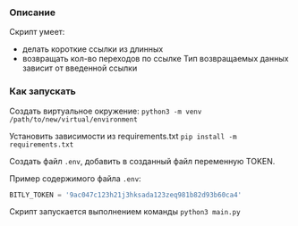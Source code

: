 ### Описание
Скрипт умеет:
 - делать короткие ссылки из длинных
 - возвращать кол-во переходов по ссылке
Тип возвращаемых данных зависит от введенной ссылки

### Как запускать
Создать виртуальное окружение:
`python3 -m venv /path/to/new/virtual/environment`

Установить зависимости из requirements.txt
`pip install -m requirements.txt`

Создать файл `.env`, добавить в созданный файл переменную TOKEN. 

Пример содержимого файла `.env`:
```python
BITLY_TOKEN = '9ac047c123h21j3hksada123zeq981b82d93b60ca4'
```
Скрипт запускается выполнением команды `python3 main.py`

